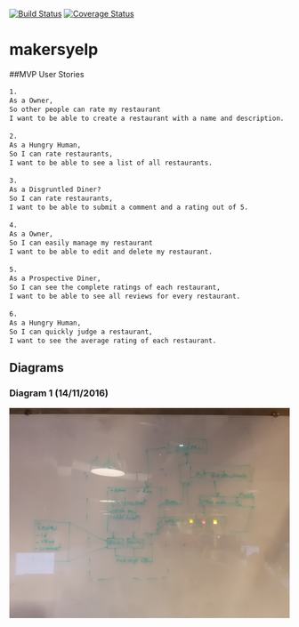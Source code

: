[![Build Status](https://travis-ci.org/calveym/makersyelp.svg?branch=master)](https://travis-ci.org/calveym/makersyelp)
[![Coverage Status](https://coveralls.io/repos/github/calveym/makersyelp/badge.svg?branch=master)](https://coveralls.io/github/calveym/makersyelp?branch=master)

# makersyelp

##MVP User Stories
```
1.
As a Owner,
So other people can rate my restaurant
I want to be able to create a restaurant with a name and description.

2.
As a Hungry Human,
So I can rate restaurants,
I want to be able to see a list of all restaurants.

3.
As a Disgruntled Diner?
So I can rate restaurants,
I want to be able to submit a comment and a rating out of 5.

4.
As a Owner,
So I can easily manage my restaurant
I want to be able to edit and delete my restaurant.

5.
As a Prospective Diner,
So I can see the complete ratings of each restaurant,
I want to be able to see all reviews for every restaurant.

6.
As a Hungry Human,
So I can quickly judge a restaurant,
I want to see the average rating of each restaurant.
```

## Diagrams

### Diagram 1 (14/11/2016)

![Diagram 1](/images/makersyelp_diagram1.jpg)
